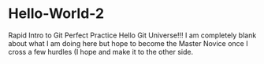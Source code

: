 # Hello-World-2
Rapid Intro to Git
Perfect Practice Hello Git Universe!!! I am completely blank about what I am doing here but hope to become the Master Novice once I cross a few hurdles (I hope and make it to the other side.
